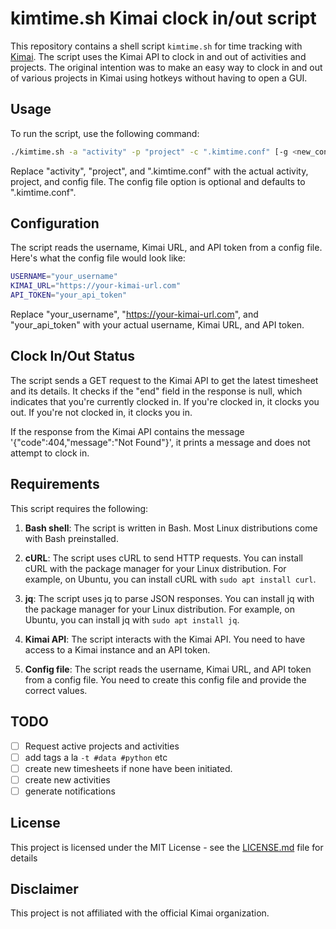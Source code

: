 # kimtime.sh Kimai clock in/out script

This repository contains a shell script `kimtime.sh` for time tracking with [Kimai](https://github.com/kevinpapst/kimai). The script uses the Kimai API to clock in and out of activities and projects. The original intention was to make an easy way to clock in and out of various projects in Kimai using hotkeys without having to open a GUI. 

## Usage

To run the script, use the following command:

```bash
./kimtime.sh -a "activity" -p "project" -c ".kimtime.conf" [-g <new_config_name>]
```

Replace "activity", "project", and ".kimtime.conf" with the actual activity, project, and config file. The config file option is optional and defaults to ".kimtime.conf".

## Configuration

The script reads the username, Kimai URL, and API token from a config file. Here's what the config file would look like:

```bash
USERNAME="your_username"
KIMAI_URL="https://your-kimai-url.com"
API_TOKEN="your_api_token"
```

Replace "your_username", "https://your-kimai-url.com", and "your_api_token" with your actual username, Kimai URL, and API token.

## Clock In/Out Status

The script sends a GET request to the Kimai API to get the latest timesheet and its details. It checks if the "end" field in the response is null, which indicates that you're currently clocked in. If you're clocked in, it clocks you out. If you're not clocked in, it clocks you in.

If the response from the Kimai API contains the message '{"code":404,"message":"Not Found"}', it prints a message and does not attempt to clock in.

## Requirements

This script requires the following:

1. **Bash shell**: The script is written in Bash. Most Linux distributions come with Bash preinstalled.

2. **cURL**: The script uses cURL to send HTTP requests. You can install cURL with the package manager for your Linux distribution. For example, on Ubuntu, you can install cURL with `sudo apt install curl`.

3. **jq**: The script uses jq to parse JSON responses. You can install jq with the package manager for your Linux distribution. For example, on Ubuntu, you can install jq with `sudo apt install jq`.

4. **Kimai API**: The script interacts with the Kimai API. You need to have access to a Kimai instance and an API token.

5. **Config file**: The script reads the username, Kimai URL, and API token from a config file. You need to create this config file and provide the correct values.

## TODO

- [ ] Request active projects and activities
- [ ] add tags a la `-t #data #python` etc
- [ ] create new timesheets if none have been initiated.
- [ ] create new activities
- [ ] generate notifications

## License

This project is licensed under the MIT License - see the [LICENSE.md](LICENSE.md) file for details

## Disclaimer

This project is not affiliated with the official Kimai organization.
